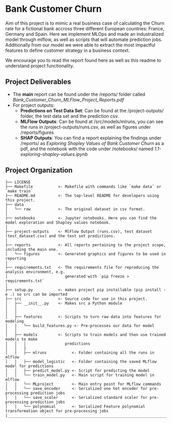 Bank Customer Churn
==============================

Aim of this project is to mimic a real business case of calculating the Churn rate for a fictional bank accross three different European countries: France, Germany and Spain. Here we implement MLOps and made an industralized model through mlflow, as well as scripts that will automate prediction jobs. Additionally from our model we were able to extract the most impactful features to define customer strategy in a business context. 

We encourage you to read the report found here as well as this readme to understand project functionality. 


## Project Deliverables

- The **main** report can be found under the /reports/ folder called *Bank_Customer_Churn_MLFlow_Project_Reports.pdf*
- For project outputs: 
    - **Predictions on Test Data Set**: Can be found at the /project-outputs/ folder, the test data set and the prediction csv. 
    - **MLFlow Outputs**: Can be found at /src/models/mlruns, you can see the runs in /project-outputs/runs.csv, as well as figures under /reports/figures
    - **SHAP Outputs**: You can find a report explaining the findings under /reports/ as *Exploring Shapley Values of Bank Customer Churn* as a pdf, and the notebook with the code under /notebooks/ named *1.1-exploring-shapley-values.ipynb* 

Project Organization
------------

    ├── LICENSE
    ├── Makefile           <- Makefile with commands like `make data` or `make train`
    ├── README.md          <- The top-level README for developers using this project.
    ├── data
    │   └── raw            <- The original dataset in csv format.
    │
    ├── notebooks          <- Jupyter notebooks. Here you can find the model exploration and Shapley values notebook.
    │
    ├── project-outputs    <- MlFlow Output (runs.csv), test dataset (test_dataset.csv) and the test set predictions.
    │
    ├── reports            <- All reports pertaining to the project scope, including the main one.
    │   └── figures        <- Generated graphics and figures to be used in reporting
    │
    ├── requirements.txt   <- The requirements file for reproducing the analysis environment, e.g.
    │                         generated with `pip freeze > requirements.txt`
    │
    ├── setup.py           <- makes project pip installable (pip install -e .) so src can be imported
    ├── src                <- Source code for use in this project.
    │   ├── __init__.py    <- Makes src a Python module
    │   │
    │   │
    │   ├── features       <- Scripts to turn raw data into features for modeling
    │   │   └── build_features.py <- Pre-processes our data for model
    │   │
    │   ├── models         <- Scripts to train models and then use trained models to make
    │   │   │                 predictions
    │   │   ├
    │   │   ├── mlruns           <- Folder containing all the runs in mlflow
    │   │   ├── model_logistic   <- Folder containing the saved MLflow model for predictions
    │   │   ├── predict_model.py <- Script for predicting the model
    │   │   └── train_model.py   <- Main script for training model in mlflow
    │   │   └── MLproject        <- Main entry point for MLflow commands
    │   │   └── save_encoder     <- Serialized one hot encoder for pre-processing prediction jobs
    │   │   └── save_scaler      <- Serialized standard scaler for pre-processing prediction jobs
    │   │   └── polynomial       <- Serialized Feature polynomial transformation object for pre-processing jobs
    |________________________________________________________________________________________________________________
    




